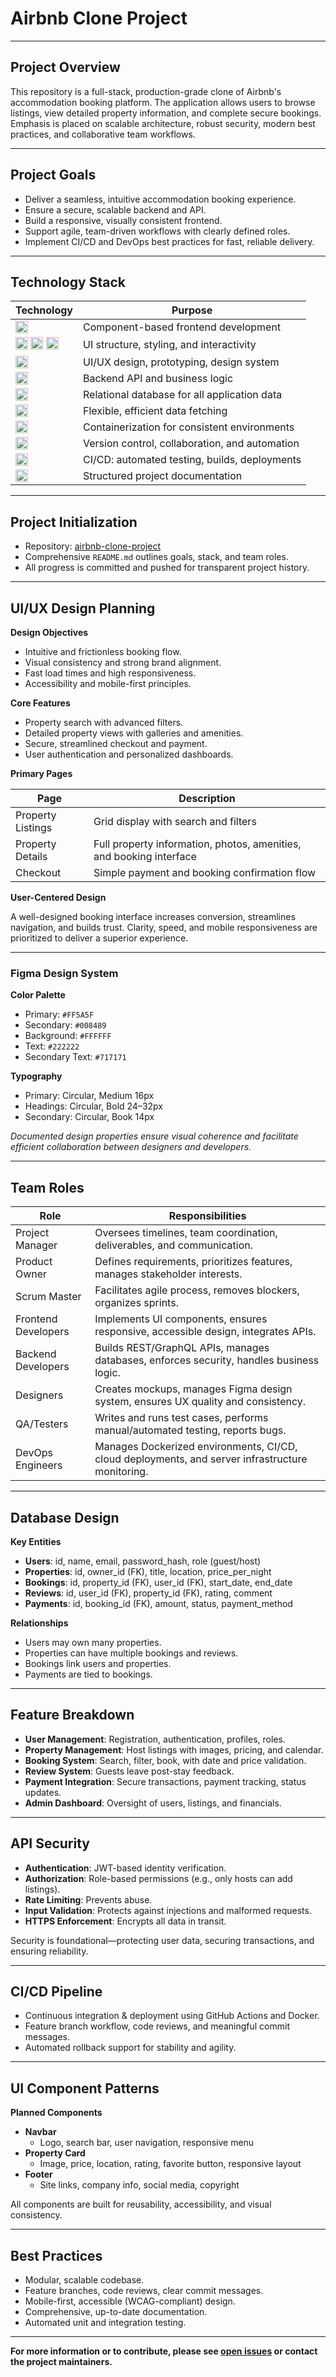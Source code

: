 # Airbnb Clone Project

---

## Project Overview

This repository is a full-stack, production-grade clone of Airbnb's accommodation booking platform. The application allows users to browse listings, view detailed property information, and complete secure bookings. Emphasis is placed on scalable architecture, robust security, modern best practices, and collaborative team workflows.

---

## Project Goals

- Deliver a seamless, intuitive accommodation booking experience.
- Ensure a secure, scalable backend and API.
- Build a responsive, visually consistent frontend.
- Support agile, team-driven workflows with clearly defined roles.
- Implement CI/CD and DevOps best practices for fast, reliable delivery.

---

## Technology Stack

| Technology         | Purpose                                                    |
|--------------------|-----------------------------------------------------------|
| <img src="https://img.shields.io/badge/React-20232A?logo=react&logoColor=61DAFB" alt="React" height="20"/>         | Component-based frontend development                       |
| <img src="https://img.shields.io/badge/HTML5-E34F26?logo=html5&logoColor=fff" alt="HTML5" height="20"/> <img src="https://img.shields.io/badge/CSS3-1572B6?logo=css3&logoColor=fff" alt="CSS3" height="20"/> <img src="https://img.shields.io/badge/JavaScript-F7DF1E?logo=javascript&logoColor=000" alt="JS" height="20"/> | UI structure, styling, and interactivity   |
| <img src="https://img.shields.io/badge/Figma-F24E1E?logo=figma&logoColor=fff" alt="Figma" height="20"/>            | UI/UX design, prototyping, design system                   |
| <img src="https://img.shields.io/badge/Django-092E20?logo=django&logoColor=fff" alt="Django" height="20"/>         | Backend API and business logic                             |
| <img src="https://img.shields.io/badge/MySQL-4479A1?logo=mysql&logoColor=fff" alt="MySQL" height="20"/>            | Relational database for all application data               |
| <img src="https://img.shields.io/badge/GraphQL-E10098?logo=graphql&logoColor=fff" alt="GraphQL" height="20"/>      | Flexible, efficient data fetching                          |
| <img src="https://img.shields.io/badge/Docker-2496ED?logo=docker&logoColor=fff" alt="Docker" height="20"/>         | Containerization for consistent environments               |
| <img src="https://img.shields.io/badge/GitHub-181717?logo=github&logoColor=fff" alt="GitHub" height="20"/>         | Version control, collaboration, and automation             |
| <img src="https://img.shields.io/badge/GitHub_Actions-2088FF?logo=githubactions&logoColor=fff" alt="GitHub Actions" height="20"/> | CI/CD: automated testing, builds, deployments    |
| <img src="https://img.shields.io/badge/Markdown-000000?logo=markdown&logoColor=fff" alt="Markdown" height="20"/>   | Structured project documentation                           |

---

## Project Initialization

- Repository: [airbnb-clone-project](https://github.com/airbnb-clone-project)
- Comprehensive `README.md` outlines goals, stack, and team roles.
- All progress is committed and pushed for transparent project history.

---

## UI/UX Design Planning

**Design Objectives**
- Intuitive and frictionless booking flow.
- Visual consistency and strong brand alignment.
- Fast load times and high responsiveness.
- Accessibility and mobile-first principles.

**Core Features**
- Property search with advanced filters.
- Detailed property views with galleries and amenities.
- Secure, streamlined checkout and payment.
- User authentication and personalized dashboards.

**Primary Pages**

| Page                      | Description                                                         |
|---------------------------|---------------------------------------------------------------------|
| Property Listings         | Grid display with search and filters                                |
| Property Details          | Full property information, photos, amenities, and booking interface |
| Checkout                  | Simple payment and booking confirmation flow                        |

**User-Centered Design**

A well-designed booking interface increases conversion, streamlines navigation, and builds trust. Clarity, speed, and mobile responsiveness are prioritized to deliver a superior experience.

---

### Figma Design System

**Color Palette**
- Primary: `#FF5A5F`
- Secondary: `#008489`
- Background: `#FFFFFF`
- Text: `#222222`
- Secondary Text: `#717171`

**Typography**
- Primary: Circular, Medium 16px
- Headings: Circular, Bold 24–32px
- Secondary: Circular, Book 14px

*Documented design properties ensure visual coherence and facilitate efficient collaboration between designers and developers.*

---

## Team Roles

| Role                  | Responsibilities                                                                                  |
|-----------------------|--------------------------------------------------------------------------------------------------|
| Project Manager       | Oversees timelines, team coordination, deliverables, and communication.                          |
| Product Owner         | Defines requirements, prioritizes features, manages stakeholder interests.                       |
| Scrum Master          | Facilitates agile process, removes blockers, organizes sprints.                                  |
| Frontend Developers   | Implements UI components, ensures responsive, accessible design, integrates APIs.                |
| Backend Developers    | Builds REST/GraphQL APIs, manages databases, enforces security, handles business logic.          |
| Designers             | Creates mockups, manages Figma design system, ensures UX quality and consistency.                |
| QA/Testers            | Writes and runs test cases, performs manual/automated testing, reports bugs.                     |
| DevOps Engineers      | Manages Dockerized environments, CI/CD, cloud deployments, and server infrastructure monitoring. |

---

## Database Design

**Key Entities**

- **Users**: id, name, email, password_hash, role (guest/host)
- **Properties**: id, owner_id (FK), title, location, price_per_night
- **Bookings**: id, property_id (FK), user_id (FK), start_date, end_date
- **Reviews**: id, user_id (FK), property_id (FK), rating, comment
- **Payments**: id, booking_id (FK), amount, status, payment_method

**Relationships**

- Users may own many properties.
- Properties can have multiple bookings and reviews.
- Bookings link users and properties.
- Payments are tied to bookings.

---

## Feature Breakdown

- **User Management**: Registration, authentication, profiles, roles.
- **Property Management**: Host listings with images, pricing, and calendar.
- **Booking System**: Search, filter, book, with date and price validation.
- **Review System**: Guests leave post-stay feedback.
- **Payment Integration**: Secure transactions, payment tracking, status updates.
- **Admin Dashboard**: Oversight of users, listings, and financials.

---

## API Security

- **Authentication**: JWT-based identity verification.
- **Authorization**: Role-based permissions (e.g., only hosts can add listings).
- **Rate Limiting**: Prevents abuse.
- **Input Validation**: Protects against injections and malformed requests.
- **HTTPS Enforcement**: Encrypts all data in transit.

Security is foundational—protecting user data, securing transactions, and ensuring reliability.

---

## CI/CD Pipeline

- Continuous integration & deployment using GitHub Actions and Docker.
- Feature branch workflow, code reviews, and meaningful commit messages.
- Automated rollback support for stability and agility.

---

## UI Component Patterns

**Planned Components**

- **Navbar**
  - Logo, search bar, user navigation, responsive menu
- **Property Card**
  - Image, price, location, rating, favorite button, responsive layout
- **Footer**
  - Site links, company info, social media, copyright

All components are built for reusability, accessibility, and visual consistency.

---

## Best Practices

- Modular, scalable codebase.
- Feature branches, code reviews, clear commit messages.
- Mobile-first, accessible (WCAG-compliant) design.
- Comprehensive, up-to-date documentation.
- Automated unit and integration testing.

---

**For more information or to contribute, please see [open issues](https://github.com/airbnb-clone-project/issues) or contact the project maintainers.**
